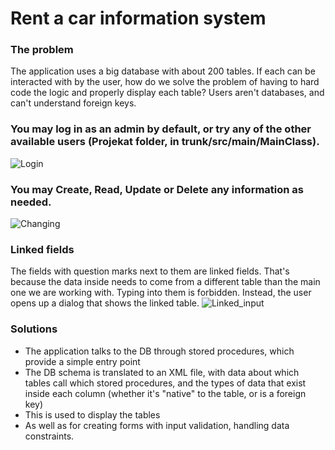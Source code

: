 # Rent a car information system
### The problem
The application uses a big database with about 200 tables. If each can be interacted with by the user, how do we solve the problem of having to hard code the logic and properly display each table? Users aren't databases, and can't understand foreign keys.
### You may log in as an admin by default, or try any of the other available users (Projekat folder, in trunk/src/main/MainClass).
![Login](https://github.com/MilanVlaski/RACIS/assets/117462283/6202a051-981d-44d3-b543-2032ec144b40)
### You may Create, Read, Update or Delete any information as needed. 
![Changing](https://github.com/MilanVlaski/RACIS/assets/117462283/a949d1bc-218a-4939-a76c-f223c0caedf7)
### Linked fields
The fields with question marks next to them are linked fields. That's because the data inside needs to come from a different table than the main one we are working with. Typing into them is forbidden. Instead, the user opens up a dialog that shows the linked table.
![Linked_input](https://github.com/MilanVlaski/RACIS/assets/117462283/02325e9a-dc82-4f1b-b17d-9b30c33ca081)
### Solutions
- The application talks to the DB through stored procedures, which provide a simple entry point
- The DB schema is translated to an XML file, with data about which tables call which stored procedures, and the types of data that exist inside each column (whether it's "native" to the table, or is a foreign key)
- This is used to display the tables
- As well as for creating forms with input validation, handling data constraints.

